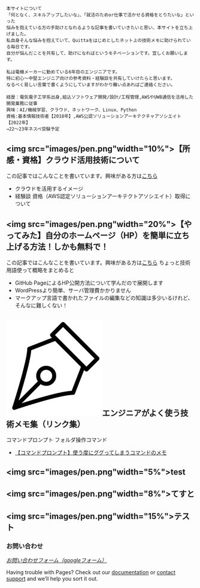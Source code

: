 
```
本サイトについて
「何となく、スキルアップしたいな」、「就活のためor仕事で活かせる資格をとりたいな」といった
悩みを抱えている方の手助けとなれるような記事を書いていきたいと思い、本サイトを立ち上げました。
私自身そんな悩みを抱えていて、Quittaをはじめとしたネット上の技術メモに助けられている毎日です。
自分が悩んだことを共有して、助けになればというモチベーションです。宜しくお願いします。

私は電機メーカーに勤めている6年目のエンジニアです。
特に初心〜中堅エンジニア向けの参考資料・経験談を共有していけたらと思います。
なるべく易しい言葉で書くようにしていますがわかり難い点あればご連絡ください。

経歴：電気電子工学系出身,組込ソフトウェア開発/設計/工程管理,AWSやUWB通信を活用した開発業務に従事
興味：AI/機械学習、クラウド、ネットワーク、Linux、Python
資格:基本情報技術者【2018年】,AWS公認ソリューションアーキテクチャアソシエイト【2022年】
→22～23年ネスペ受験予定
```

## <img src="images/pen.png"width="10%">【所感・資格】クラウド活用技術について
この記事ではこんなことを書いています。興味がある方は[こちら](https://kissshot-skup.github.io/webpage/GitHub_Page)
- クラウドを活用するイメージ
- 経験談 資格（AWS認定ソリューションアーキテクトアソシエイト）取得について


## <img src="images/pen.png"width="20%">【やってみた】自分のホームページ（HP）を簡単に立ち上げる方法！しかも無料で！
この記事ではこんなことを書いています。興味がある方は[こちら](https://kissshot-skup.github.io/webpage/GitHub_Page)
ちょっと技術用語使って概略をまとめると
- GitHub PageによるHP公開方法について学んだので展開します
- WordPressより簡単、サーバ管理費かかりません
- マークアップ言語で書かれたファイルの編集などの知識は多少いるけれど、そんなに難しくない！


##  ![](images/pen.png "pen")エンジニアがよく使う技術メモ集（リンク集）
コマンドプロンプト フォルダ操作コマンド
- [【コマンドプロンプト】使う度にググってしまうコマンドのメモ](http://mosinoma.cocolog-nifty.com/blog/2010/08/post-da45.html)

## <img src="images/pen.png"width="5%">test
## <img src="images/pen.png"width="8%">てすと
## <img src="images/pen.png"width="15%">テスト

### お問い合わせ

[_お問い合わせフォーム（googleフォーム）_](https://docs.google.com/forms/d/e/1FAIpQLSfpbvbT_OmlYiQRZCubeB3hX8pdq3BXhGoAs0Ug0F3iY_x3ew/viewform?usp=sf_link)

Having trouble with Pages? Check out our [documentation](https://docs.github.com/categories/github-pages-basics/) or [contact support](https://support.github.com/contact) and we’ll help you sort it out.
